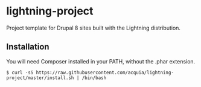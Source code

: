 # lightning-project
Project template for Drupal 8 sites built with the Lightning distribution.

## Installation

You will need Composer installed in your PATH, without the .phar extension.

```
$ curl -sS https://raw.githubusercontent.com/acquia/lightning-project/master/install.sh | /bin/bash
```
